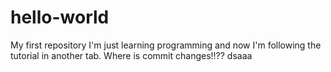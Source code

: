 # hello-world
My first repository
I'm just learning programming and now I'm following the tutorial in another tab.
Where is commit changes!!??
dsaaa
